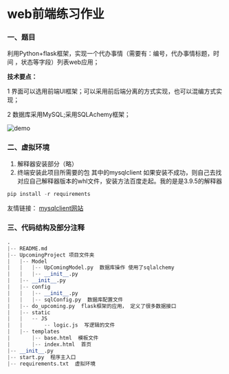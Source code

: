 # web前端练习作业

### 一、题目

利用Python+flask框架，实现一个代办事情（需要有：编号，代办事情标题，时间 ，状态等字段）列表web应用；

**技术要点：**

1 界面可以选用前端UI框架；可以采用前后端分离的方式实现，也可以混编方式实现；

2 数据库采用MySQL;采用SQLAchemy框架；

![demo](https://raw.githubusercontent.com/wenzhu123/web-exercise/master/Question/demo.gif)

### 二、虚拟环境

1. 解释器安装部分（略）
2. 终端安装此项目所需要的包 其中的mysqlclient  如果安装不成功，则自己去找对应自己解释器版本的whl文件，安装方法百度走起。我的是是3.9.5的解释器

```python
pip install -r requirements
```

友情链接：
[mysqlclient网站](https://www.lfd.uci.edu/~gohlke/pythonlibs/#mysqlclient "进去之后可以ctrl + F查询mysqlclient，就可以找到了")

### 三、代码结构及部分注释

```python
.
|-- README.md
|-- UpcomingProject 项目文件夹
|   |-- Model 
|   |   |-- UpComingModel.py  数据库操作 使用了sqlalchemy
|   |   |-- __init__.py
|   |-- __init__.py
|   |-- config
|   |   |-- __init__.py
|   |   |-- sqlConfig.py  数据库配置文件
|   |-- do_upcoming.py  flask框架的应用， 定义了很多数据接口
|   |-- static
|   |   -- JS
|   |       -- logic.js  写逻辑的文件
|   |-- templates
|       |-- base.html  模板文件
|       |-- index.html  首页
|-- __init__.py
|-- start.py  程序主入口
|-- requirements.txt  虚拟环境

```


​					